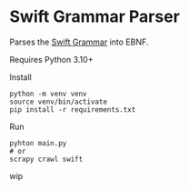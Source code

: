 # Swift Grammar Parser

Parses the [Swift Grammar](https://docs.swift.org/swift-book/ReferenceManual/zzSummaryOfTheGrammar.html) into EBNF.

Requires Python 3.10+

Install

```
python -m venv venv
source venv/bin/activate
pip install -r requirements.txt
```

Run
```
pyhton main.py
# or
scrapy crawl swift
```
wip